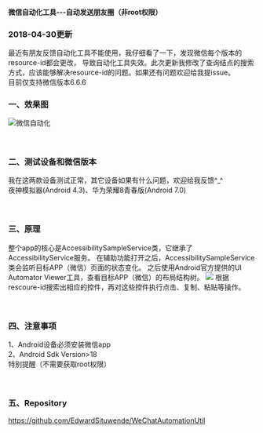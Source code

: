 #### 微信自动化工具---自动发送朋友圈（非root权限）
### 2018-04-30更新
最近有朋友反馈自动化工具不能使用，我仔细看了一下，发现微信每个版本的resource-id都会更改，
导致自动化工具失效。此次更新我修改了查询结点的搜索方式，应该能够解决resource-id的问题。如果还有问题欢迎给我提issue。
</br>
目前仅支持微信版本6.6.6

### 一、效果图
![微信自动化](https://github.com/EdwardSituwende/WeChatAutomationUtil/blob/master/wechat_auto.gif?raw=true)
</br></br></br>
### 二、测试设备和微信版本
我在这两款设备测试正常，其它设备如果有什么问题，欢迎给我反馈^_^
</br>
夜神模拟器(Android 4.3)、华为荣耀8青春版(Android 7.0)
</br></br></br>
### 三、原理
整个app的核心是AccessibilitySampleService类，它继承了AccessibilityService服务。
在辅助功能打开之后，AccessibilitySampleService类会监听目标APP（微信）页面的状态变化。
之后使用Android官方提供的UI Automator Viewer工具，查看目标APP（微信）的布局结构树。
![](https://github.com/EdwardSituwende/WeChatAutomationUtil/blob/master/wechat_auto1.png?raw=true)
根据rescoure-id搜索出相应的控件，再对这些控件执行点击、复制、粘贴等操作。
</br></br></br>
### 四、注意事项
1、Android设备必须安装微信app
</br>
2、Android Sdk Version>18
</br>
特别提醒（不需要获取root权限）
</br></br></br>
### 五、Repository
https://github.com/EdwardSituwende/WeChatAutomationUtil
</br></br></br></br></br></br>